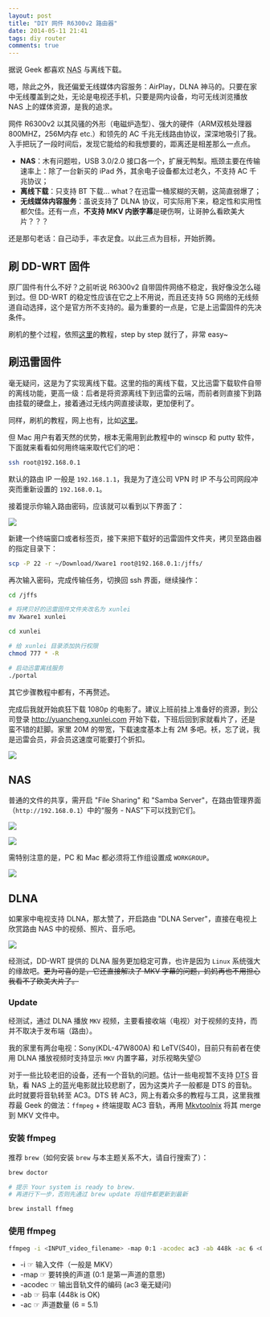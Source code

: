 ```yaml
---
layout: post
title: "DIY 网件 R6300v2 路由器"
date: 2014-05-11 21:41
tags: diy router
comments: true
---
```


据说 Geek 都喜欢 <abbr title="Network Attached Storage">NAS</abbr> 与离线下载。

嗯，除此之外，我还偏爱无线媒体内容服务：AirPlay，DLNA 神马的。只要在家中无线覆盖到之处，无论是电视还手机，只要是网内设备，均可无线浏览播放 NAS 上的媒体资源，是我的追求。

网件 R6300v2 以其风骚的外形（电磁炉造型）、强大的硬件（ARM双核处理器800MHZ，256M内存 etc.）和领先的 AC 千兆无线路由协议，深深地吸引了我。入手把玩了一段时间后，发现它能给的和我想要的，距离还是相差那么一点点。

-   **NAS**：木有问题啦，USB 3.0/2.0 接口各一个，扩展无鸭梨。瓶颈主要在传输速率上：除了一台新买的 iPad 外，其余电子设备都太过老久，不支持 AC 千兆协议；
-   **离线下载**：只支持 BT 下载... what？在迅雷一桶浆糊的天朝，这简直弱爆了；
-   **无线媒体内容服务**：虽说支持了 DLNA 协议，可实际用下来，稳定性和实用性都欠佳。还有一点，**不支持 MKV 内嵌字幕**是硬伤啊，让哥肿么看欧美大片？？？

还是那句老话：自己动手，丰衣足食。以此三点为目标，开始折腾。

## 刷 DD-WRT 固件
原厂固件有什么不好？之前听说 R6300v2 自带固件网络不稳定，我好像没怎么碰到过。但 DD-WRT 的稳定性应该在它之上不用说，而且还支持 5G 网络的无线频道自动选择，这个是官方所不支持的。最为重要的一点是，它是上迅雷固件的先决条件。

刷机的整个过程，依照[这里](http://luyou.xunlei.com/thread-426-1-1.html)的教程，step by step 就行了，非常 easy~

## 刷迅雷固件
毫无疑问，这是为了实现离线下载。这里的指的离线下载，又比迅雷下载软件自带的离线功能，更高一级：后者是将资源离线下到迅雷的云端，而前者则直接下到路由挂载的硬盘上，接着通过无线内网直接读取，更加便利了。

同样，刷机的教程，网上也有，比如[这里](http://luyou.xunlei.com/thread-768-1-1.html)。

但 Mac 用户有着天然的优势，根本无需用到此教程中的 winscp 和 putty 软件，下面就来看看如何用终端来取代它们的吧：

``` bash
ssh root@192.168.0.1
```

默认的路由 IP 一般是 `192.168.1.1`，我是为了连公司 VPN 时 IP 不与公司网段冲突而重新设置的 `192.168.0.1`。

接着提示你输入路由密码，应该就可以看到以下界面了：

![](http://i93.photobucket.com/albums/l57/ShakeSpace/Photobucket%20Desktop%20-%20WuMacBookPro/Photobucket/ssh_zps5ef42e95.png)

新建一个终端窗口或者标签页，接下来把下载好的迅雷固件文件夹，拷贝至路由器的指定目录下：

``` bash
scp -P 22 -r ~/Download/Xware1 root@192.168.0.1:/jffs/
```

再次输入密码，完成传输任务，切换回 ssh 界面，继续操作：

``` bash
cd /jffs

# 将拷贝好的迅雷固件文件夹改名为 xunlei
mv Xware1 xunlei

cd xunlei

# 给 xunlei 目录添加执行权限
chmod 777 * -R

# 启动迅雷离线服务
./portal
```

其它步骤教程中都有，不再赘述。

完成后我就开始疯狂下载 1080p 的电影了。建议上班前挂上准备好的资源，到公司登录 http://yuancheng.xunlei.com 开始下载，下班后回到家就看片了，还是蛮不错的赶脚。家里 20M 的带宽，下载速度基本上有 2M 多吧。袄，忘了说，我是迅雷会员，非会员这速度可能要打个折扣。

![](http://i93.photobucket.com/albums/l57/ShakeSpace/Photobucket%20Desktop%20-%20WuMacBookPro/Photobucket/QQ20140429-12x_zps9f86c594.png)

## NAS
普通的文件的共享，需开启 "File Sharing" 和 "Samba Server"，在路由管理界面（`http://192.168.0.1`）中的“服务 - NAS”下可以找到它们。

![](http://i93.photobucket.com/albums/l57/ShakeSpace/Photobucket%20Desktop%20-%20WuMacBookPro/Photobucket/filesharing_zpsa41ea46a.png)

![](http://i93.photobucket.com/albums/l57/ShakeSpace/Photobucket%20Desktop%20-%20WuMacBookPro/Photobucket/sambaserver_zpsb8360052.png)

需特别注意的是，PC 和 Mac 都必须将工作组设置成 `WORKGROUP`。

![](http://i93.photobucket.com/albums/l57/ShakeSpace/Photobucket%20Desktop%20-%20WuMacBookPro/Photobucket/workgroup_zps90ee0444.png)

## DLNA
如果家中电视支持 DLNA，那太赞了，开启路由 "DLNA Server"，直接在电视上欣赏路由 NAS 中的视频、照片、音乐吧。

![](http://i93.photobucket.com/albums/l57/ShakeSpace/Photobucket%20Desktop%20-%20WuMacBookPro/Photobucket/dlnaserver_zpsb8902bcb.png) 

经测试，DD-WRT 提供的 DLNA 服务更加稳定可靠，也许是因为 `Linux` 系统强大的缘故吧。~~更为可喜的是，它还直接解决了 MKV 字幕的问题，妈妈再也不用担心我看不了欧美大片了。~~

### Update
经测试，通过 DLNA 播放 `MKV` 视频，主要看接收端（电视）对于视频的支持，而并不取决于发布端（路由）。

我的家里有两台电视：Sony(KDL-47W800A) 和 LeTV(S40)，目前只有前者在使用 DLNA 播放视频时支持显示 `MKV` 内置字幕，对乐视略失望☹

对于一些比较老旧的设备，还有一个音轨的问题。估计一些电视暂不支持 <abbr title="Digital Theater Systems">DTS</abbr> 音轨，看 NAS 上的蓝光电影就比较悲剧了，因为这类片子一般都是 DTS 的音轨。此时就要将音轨转至 AC3。DTS 转 AC3，网上有着众多的教程与工具，这里我推荐最 Geek 的做法：`ffmpeg` + 终端提取 AC3 音轨，再用 [Mkvtoolnix](http://www.bunkus.org/videotools/mkvtoolnix/) 将其 merge 到 MKV 文件中。

### 安装 ffmpeg
推荐 `brew`（如何安装 `brew` 与本主题关系不大，请自行搜索了）：

``` bash
brew doctor

# 提示 Your system is ready to brew.
# 再进行下一步，否则先通过 brew update 将组件都更新到最新

brew install ffmeg
```

### 使用 ffmpeg

``` bash
ffmpeg -i <INPUT_video_filename> -map 0:1 -acodec ac3 -ab 448k -ac 6 <OUTPUT_audio_filename>.ac3
```

-   -i ☞ 输入文件（一般是 MKV）
-   -map ☞ 要转换的声道 (0:1 是第一声道的意思)
-   -acodec ☞ 输出音轨文件的编码 (ac3 毫无疑问)
-   -ab ☞ 码率 (448k is OK)
-   -ac ☞ 声道数量 (6 = 5.1)
